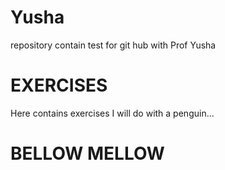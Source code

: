 # Yusha
repository contain test for git hub with  Prof Yusha 

# EXERCISES
Here contains exercises I will do with a penguin... 

# BELLOW MELLOW